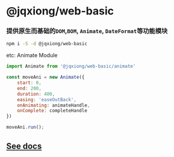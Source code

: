 # @jqxiong/web-basic

### 提供原生而基础的`DOM`,`BOM`, `Animate`, `DateFormat`等功能模块

```bash
npm i -S -d @jqxiong/web-basic
```

etc: Animate Module
```js
import Animate from '@jqxiong/web-basic/animate'

const moveAni = new Animate({
    start: 0,
    end: 200,
    duration: 400,
    easing: 'easeOutBack',
    onAnimating: animateHandle,
    onComplete: completeHandle
})

moveAni.run();
```

## [See docs](https://github.com/flash-fe/jqxiong/tree/main/packages/web-basic#jqxiongweb-basic)
